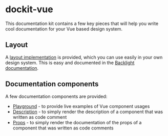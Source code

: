 # dockit-vue

This documentation kit contains a few key pieces that will help you write cool documentation for your Vue based design system.

## Layout

A [layout implementation](../../layout/doc/index.md) is provided, which you can use easily in your own design system.
This is easy and documented in the [Backlight documentation](https://backlight.dev/docs/md-vue).

## Documentation components

A few documentation components are provided:

- [Playground](../../playground/doc/playground.md) - to provide live examples of Vue component usages
- [Description](../../description/doc/description.md) - to simply render the description of a component that was written as code comment
- [Props](../../props/doc/props.md) - to simply render the documentation of the props of a component that was written as code comments
